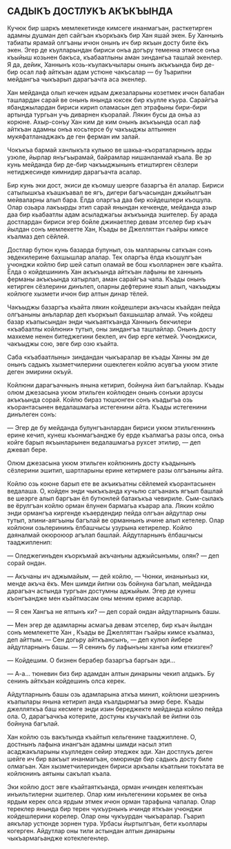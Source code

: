 ## САДЫКЪ ДОСТЛУКЪ АКЪКЪЫНДА

Кучюк бир шаркъ мемлекетинде кимсеге инанмагъан, расткетирген адамны душман деп сайгъан къоркъакъ бир Хан яшай экен. Бу Ханнынъ табиаты ярамай олгъаны ичюн онынъ ич бир якъын досту биле ёкъ экен. Эгер де къулларындан бириси онъа догъру теменна этмесе онъа къыйыш козьнен бакъса, къабаатлыны аман зиндангьа ташлай экенлер. Я да, дейик, Ханнынъ козь-къулакъчылары онынъ акъкъында бир де-бир осал лаф айткъан адам устюне чакъсалар — бу 1ъарипни мейдангъа чыкъарып дарагъачта аса экенлер.

Хан мейданда олып кечкен идъам джезаларыны козетмек ичюн балабан ташлардан сарай ве онынъ янында юксек бир къулле къура. Сарайгъа ябанджылардан бириси кирип оламасын деп этрафыны бири-бири артында тургьан учь диварнен къоралай. Лякин бусы да онъа аз корюне. Ахыр-сонъу Хан ким де ким онынъ акъкъында осал лаф айткъан адамны онъа косьтерсе бу чакъыджы алтыннен мукяфатланаджакъ де ген ферман им залай.

Чокъкъа бармай ханлыкъта кулькю ве шакьа-къораталарнынъ арды узюле, йырлар янъгъырамай, байрамлар нишанланмай къала. Ве эр кунь мейданда бир де-бир чакъыджынынъ етиштирген сёзлери нетиджесинде кимнидир дарагъачта асалар.

Бир кунь эки дост, экиси де къомшу шеэрге базаргъа ёл алалар. Бириси сатылышкъа къашкъавал ве ягъ, дигери багъчасындан джыйылгъан мейваларны алып бара. Ёлда оларгъа даа бир койдешлери къошула. Олар озьара лакъырды этип сарай янындан кечкенде, мейданда азыр даа бир кьабаатлы адам асыладжагьы акъкъында эшителер. Бу арада достлардан бириси эгер бойле джинаетлер девам этселер бир къач йылдан сонъ мемлекетте Хан, Къады ве Джелляттан гъайры кимсе къалмаз деп сёйлей.

Достлар бутюн кунь базарда булунып, озь малларыны саткъан сонъ эвдекилерине бахшышлар алалар. Тек оларгъа ёлда къошулгъан учюнджи койлю бир шей сатып оламай ве бош къолларнен эвге къайта. Ёлда о койдешининъ Хан акъкъында айткъан лафыны ве ханнынъ ферманы акъкъында хатырлап, аман сарайгъа чапа. Къады онынъ кетирген сёзлерини динълеп, оларны дефтерине язып алып, чакъыджы койлюге хызмети ичюн бир алтын динар тёлей.

Чакъыджы базаргъа къайта лякин койдешлери акъчасы къайдан пейда олгъаныны анъларлар деп къоркъып бахшышлар алмай. Учь койдеш базар къапысындан энди чыкъаяткъанда Ханнынъ бекчилери «къабаатлы койлюни» тутып, оны зиндангъа ташлайлар. Онынъ досту махкеме ненен битеджегини беклеп, ич бир ерге кетмей. Учюнджиси, чакъыджы сою, эвге бир озю къайта.

Саба «къабаатлыны» зиндандан чыкъаралар ве къады Ханны эм де онынъ садыкъ хызметчилерини ошеклеген койлю асувгъа укюм этиле деген эмирини окъуй.

Койлюни дарагъачнынъ янына кетирип, бойнуна йип багълайлар. Къады олюм джезасына укюм этильген койлюден онынъ сонъки арзусы акъкъында сорай. Койлю бираз тюшюнген сонъ къадыгъа озь къорантасынен ведалашмагьа истегенини айта. Къады истегенини динълеген сонъ:

— Эгер де бу мейданда булунгъанлардан бириси укюм этильгеннинъ ерине кечип, кунеш къонмагъандже бу ерде къалмагъа разы олса, онъа койге барып якъынларынен ведалашмагьа рухсет этилир, — деп джевап бере.

Олюм джезасына укюм этильген койлюнинъ досту къадынынъ сёзлерини эшитип, шартларыны ерине кетирмеге разы олгъаныны айта.

Койлю озь коюне барып ете ве акъикъатны сёйлемей къорантасынен ведалаша. О, койден энди чыкъкъанда кучьлю сагъанакъ ягъып башлай ве шеэрге алып баргъан ёл бутюнлей батакъкъа чевириле. Сым-сылакъ ве ёрулгъан койлю орман ёлунен бармагьа къарар ала. Лякин койлю энди ормангъа киргенде къаердендир пейда олгъан айдутлар оны тутып, элини-аягъыны багълай ве орманнынъ ичине алып кетелер. Олар койлюни озьлерининъ ёлбашчысы узурына кетирелер. Койлю даяналмай окюроюор агълап башлай. Айдутларнынъ ёлбашчысы тааджипленип:

— Оледжегинъден къоркъмай акъчанъны аджыйсынъмы, олян? — деп сорай ондан.

— Акъчаны ич аджымайым, — дей койлю, — Чюнки, инанынъыз ки, менде акъча ёкъ. Мен шимди йипни озь бойнуна багълап, мейданда дарагъач астында тургъан достумны аджыйым. Эгер де кунеш къонгъандже мен къайтмасам оны меним ериме асарлар.

— Я сен Хангъа не яптынъ ки? — деп сорай ондан айдутларнынъ башы.

— Мен эгер де адамларны асмагьа девам этселер, бир къач йылдан сонъ мемлекетте Хан , Къады ве Джелляттан гъайры кимсе къалмаз, деп айттым. — Сен догьру айткъансынъ, — деп кулюп йибере айдутларнынъ башы. — Я сенинъ бу лафынъны хангьа ким еткизген?

— Койдешим. О бизнен берабер базаргъа баргьан эди...

— А-а... тюневин биз бир адамдан алтын динарыны чекип алдыкъ. Бу сенинъ айткъан койдешинъ олса керек.

Айдутларнынъ башы озь адамларына аткъа минип, койлюни шеэрнинъ къапылары янына кетирип анда къалдырмагъа эмир бере. Къады джелляткъа баш кесмеге энди изин береджекте мейданда койлю пейда ола. О, дарагъачкъа котериле, достуны къучакълай ве йипни озь бойнуна багълай.

Хан койлю озь вакътында къайтып кельгенине тааджиплене. О, достнынъ лафына инангъан адамны шимди насыл этип асаджакъларыны къулледен сейир этеджек эди. Хан достлукъ деген шейге ич бир вакъыт инанмагъан, омюринде бир садыкъ досту биле олмагьан. Хан хызметчилеринден бириси аркъалы къатльни токътата ве койлюнинъ аятыны сакълап къала.

Эки койлю дост эвге къайтаяткъанда, орман ичинден келеяткъан инъильтилерни эшителер. Олар ким инълегенини корьмек ве онъа ярдым керек олса ярдым этмек ичюн орман тарафына чапалар. Олар тереклер янында бир терен чукъурнынъ ичинде яткъан учюнджи койдешлерини корелер. Олар оны чукъурдан чыкъаралар. Гъарип аякълар устюнде зорнен тура. Урбасы йыртылгъан, бети кьоллары когерген. Айдутлар оны тили астындан алтын динарыны чыкъармагьандже котеклегенлер.
